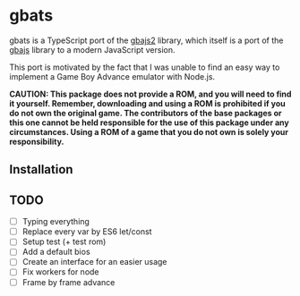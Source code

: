 # gbats

gbats is a TypeScript port of the [gbajs2](https://github.com/andychase/gbajs2) library, which itself is a port of the [gbajs](https://github.com/endrift/gbajs) library to a modern JavaScript version.

This port is motivated by the fact that I was unable to find an easy way to implement a Game Boy Advance emulator with Node.js.

**CAUTION: This package does not provide a ROM, and you will need to find it yourself. Remember, downloading and using a ROM is prohibited if you do not own the original game. The contributors of the base packages or this one cannot be held responsible for the use of this package under any circumstances. Using a ROM of a game that you do not own is solely your responsibility.**

## Installation



## TODO

- [ ] Typing everything
- [ ] Replace every var by ES6 let/const
- [ ] Setup test (+ test rom)
- [ ] Add a default bios
- [ ] Create an interface for an easier usage
- [ ] Fix workers for node
- [ ] Frame by frame advance
